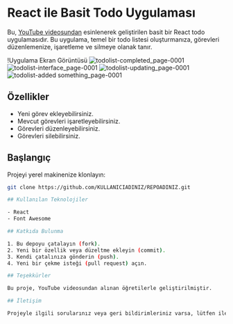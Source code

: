 # React ile Basit Todo Uygulaması

Bu, [YouTube videosundan](https://www.youtube.com/watch?v=LoYbN6qoQHA) esinlenerek geliştirilen basit bir React todo uygulamasıdır. Bu uygulama, temel bir todo listesi oluşturmanıza, görevleri düzenlemenize, işaretleme ve silmeye olanak tanır.

!Uygulama Ekran Görüntüsü
![todolist-completed_page-0001](https://github.com/Okyanusaydgn/to-do-project/assets/121745165/f583ece2-8b9b-4e8d-9ff3-14b44400dc09)
![todolist-interface_page-0001](https://github.com/Okyanusaydgn/to-do-project/assets/121745165/af925577-d195-43a7-be16-8f180234ce80)
![todolist-updating_page-0001](https://github.com/Okyanusaydgn/to-do-project/assets/121745165/1162b287-d7b1-4592-ac29-12469968088b)
![todolist-added something_page-0001](https://github.com/Okyanusaydgn/to-do-project/assets/121745165/76e1d58f-6205-4e2b-adf9-531f9b354552)



## Özellikler

- Yeni görev ekleyebilirsiniz.
- Mevcut görevleri işaretleyebilirsiniz.
- Görevleri düzenleyebilirsiniz.
- Görevleri silebilirsiniz.

## Başlangıç

Projeyi yerel makinenize klonlayın:

```bash
git clone https://github.com/KULLANICIADINIZ/REPOADINIZ.git

## Kullanılan Teknolojiler

- React
- Font Awesome

## Katkıda Bulunma

1. Bu depoyu çatalayın (fork).
2. Yeni bir özellik veya düzeltme ekleyin (commit).
3. Kendi çatalınıza gönderin (push).
4. Yeni bir çekme isteği (pull request) açın.

## Teşekkürler

Bu proje, YouTube videosundan alınan öğretilerle geliştirilmiştir.

## İletişim

Projeyle ilgili sorularınız veya geri bildirimleriniz varsa, lütfen iletişime geçmekten çekinmeyin.
